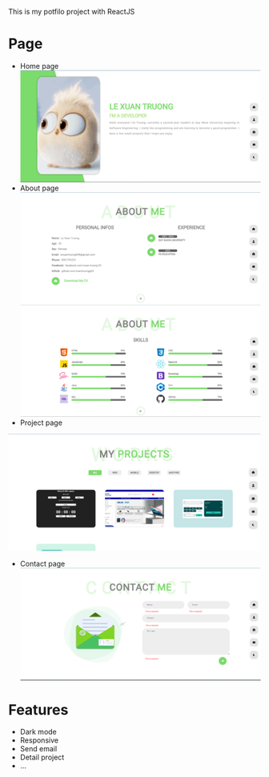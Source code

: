 This is my potfilo project with ReactJS
# Page
- Home page
![Home](src/assets/images/home.png)
- About page
![About](src/assets/images/about.png)
![About](src/assets/images/about2.png)
- Project page

![Project](src/assets/images/project.png)
- Contact page
![Contact](src/assets/images/contact.png)

# Features
- Dark mode
- Responsive
- Send email
- Detail project
- ...